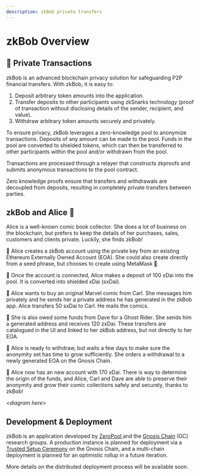 ```yaml
---
description: zkBob private transfers
---
```


# zkBob Overview

## 🔐 Private Transactions

zkBob is an advanced blockchain privacy solution for safeguarding P2P financial transfers. With zkBob, it is easy to:

1. Deposit arbitrary token amounts into the application.
2. Transfer deposits to other participants using zkSnarks technology (proof of transaction without disclosing details of the sender, recipient, and value).
3. Withdraw arbitrary token amounts securely and privately.

To ensure privacy, zkBob leverages a zero-knowledge pool to anonymize transactions. Deposits of any amount can be made to the pool. Funds in the pool are converted to shielded tokens, which can then be transferred to other participants within the pool and/or withdrawn from the pool.

Transactions are processed through a relayer that constructs zkproofs and submits anonymous transactions to the pool contract.

Zero knowledge proofs ensure that transfers and withdrawals are decoupled from deposits, resulting in completely private transfers between parties.

## **zkBob and Alice** 🐇

Alice is a well-known comic book collector. She does a lot of business on the blockchain, but prefers to keep the details of her purchases, sales, customers and clients private. Luckily, she finds zkBob!

🐇 Alice creates a zkBob account using the private key from an existing Ethereum Externally Owned Account (EOA). She could also create directly from a seed phrase, but chooses to create using MetaMask 🦊.

🐇 Once the account is connected, Alice makes a deposit of 100 xDai into the pool. It is converted into shielded xDai (sxDai).

🐇 Alice wants to buy an original Marvel comic from Carl.  She messages him privately and he sends her a private address he has generated in the zkBob app. Alice transfers 50 sxDai to Carl. He mails the comics.

🐇 She is also owed some funds from Dave for a Ghost Rider. She sends him a generated address and receives 120 zxDai. These transfers are catalogued in the UI and linked to her zkBob address, but not directly to her EOA.

🐇 Alice is ready to withdraw, but waits a few days to make sure the anonymity set has time to grow sufficiently. She orders a withdrawal to a newly generated EOA on the Gnosis Chain.&#x20;

🐇 Alice now has an new account with 170 xDai. There is way to determine the origin of the funds, and Alice, Carl and Dave are able to preserve their anonymity and grow their comic collections safely and securely, thanks to zkBob!

_\<diagram here>_

## Development & Deployment

zkBob is an application developed by [ZeroPool ](https://zeropool.network)and the [Gnosis Chain](https://www.gnosischain.com) (GC) research groups. A production instance is planned for deployment via a [Trusted Setup Ceremony](technical-overview/zkbob-solution-deployment/trusted-setup-ceremony.md) on the Gnosis Chain, and a multi-chain deployment is planned for an optimistic rollup in a future iteration.&#x20;

More details on the distributed deployment process will be available soon.





